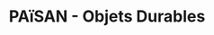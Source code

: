 ---
title: "PAïSAN - Objets Durables"
url: /audierne/paisan-objets-durables/
shop: décoration intérieure
---